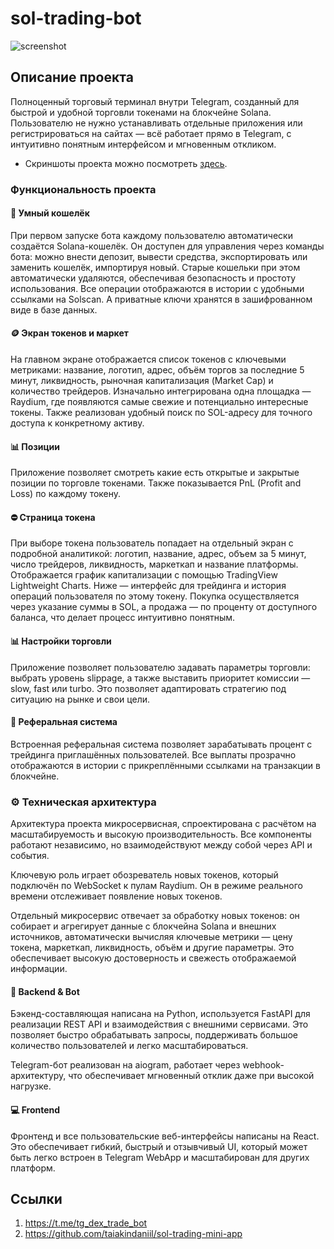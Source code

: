 # sol-trading-bot

![screenshot](https://github.com/taiakindaniil/sol-trading-bot-readme/blob/main/sol-trading.png?raw=true)

## Описание проекта
Полноценный торговый терминал внутри Telegram, созданный для быстрой и удобной торговли токенами на блокчейне Solana. Пользователю не нужно устанавливать отдельные приложения или регистрироваться на сайтах — всё работает прямо в Telegram, с интуитивно понятным интерфейсом и мгновенным откликом.

- Скриншоты проекта можно посмотреть [здесь](./screenshots/).

### Функциональность проекта

#### 👛 Умный кошелёк
При первом запуске бота каждому пользователю автоматически создаётся Solana-кошелёк. Он доступен для управления через команды бота: можно внести депозит, вывести средства, экспортировать или заменить кошелёк, импортируя новый. Старые кошельки при этом автоматически удаляются, обеспечивая безопасность и простоту использования. Все операции отображаются в истории с удобными ссылками на Solscan. А приватные ключи хранятся в зашифрованном виде в базе данных.

#### 🪙 Экран токенов и маркет
На главном экране отображается список токенов с ключевыми метриками: название, логотип, адрес, объём торгов за последние 5 минут, ликвидность, рыночная капитализация (Market Cap) и количество трейдеров.
Изначально интегрирована одна площадка — Raydium, где появляются самые свежие и потенциально интересные токены. Также реализован удобный поиск по SOL-адресу для точного доступа к конкретному активу.

#### 📊 Позиции
Приложение позволяет смотреть какие есть открытые и закрытые позиции по торговле токенами. Также показывается PnL (Profit and Loss) по каждому токену.

#### ⛔️ Страница токена
При выборе токена пользователь попадает на отдельный экран с подробной аналитикой: логотип, название, адрес, объем за 5 минут, число трейдеров, ликвидность, маркеткап и название платформы. Отображается график капитализации с помощью TradingView Lightweight Charts.
Ниже — интерфейс для трейдинга и история операций пользователя по этому токену. Покупка осуществляется через указание суммы в SOL, а продажа — по проценту от доступного баланса, что делает процесс интуитивно понятным.

#### 📊 Настройки торговли
Приложение позволяет пользователю задавать параметры торговли: выбрать уровень slippage, а также выставить приоритет комиссии — slow, fast или turbo. Это позволяет адаптировать стратегию под ситуацию на рынке и свои цели.

#### 🔗 Реферальная система
Встроенная реферальная система позволяет зарабатывать процент с трейдинга приглашённых пользователей. Все выплаты прозрачно отображаются в истории с прикреплёнными ссылками на транзакции в блокчейне.


### ⚙️ Техническая архитектура
Архитектура проекта микросервисная, спроектирована с расчётом на масштабируемость и высокую производительность. Все компоненты работают независимо, но взаимодействуют между собой через API и события.

Ключевую роль играет обозреватель новых токенов, который подключён по WebSocket к пулам Raydium. Он в режиме реального времени отслеживает появление новых токенов.

Отдельный микросервис отвечает за обработку новых токенов: он собирает и агрегирует данные с блокчейна Solana и внешних источников, автоматически вычисляя ключевые метрики — цену токена, маркеткап, ликвидность, объём и другие параметры. Это обеспечивает высокую достоверность и свежесть отображаемой информации.

#### 🧠 Backend & Bot
Бэкенд-составляющая написана на Python, используется FastAPI для реализации REST API и взаимодействия с внешними сервисами. Это позволяет быстро обрабатывать запросы, поддерживать большое количество пользователей и легко масштабироваться.

Telegram-бот реализован на aiogram, работает через webhook-архитектуру, что обеспечивает мгновенный отклик даже при высокой нагрузке.

#### 💻 Frontend
Фронтенд и все пользовательские веб-интерфейсы написаны на React. Это обеспечивает гибкий, быстрый и отзывчивый UI, который может быть легко встроен в Telegram WebApp и масштабирован для других платформ.

## Ссылки
1. https://t.me/tg_dex_trade_bot
2. https://github.com/taiakindaniil/sol-trading-mini-app
